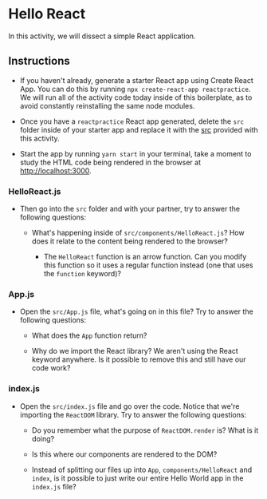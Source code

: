 # Hello React

In this activity, we will dissect a simple React application.

## Instructions

- If you haven't already, generate a starter React app using Create React App. You can do this by running `npx create-react-app reactpractice`. We will run all of the activity code today inside of this boilerplate, as to avoid constantly reinstalling the same node modules.

- Once you have a `reactpractice` React app generated, delete the `src` folder inside of your starter app and replace it with the [src](Unsolved/src) provided with this activity.

- Start the app by running `yarn start` in your terminal, take a moment to study the HTML code being rendered in the browser at [http://localhost:3000](http://localhost:3000).

### HelloReact.js

- Then go into the `src` folder and with your partner, try to answer the following questions:

  - What's happening inside of `src/components/HelloReact.js`? How does it relate to the content being rendered to the browser?

    - The `HelloReact` function is an arrow function. Can you modify this function so it uses a regular function instead (one that uses the `function` keyword)?

### App.js

- Open the `src/App.js` file, what's going on in this file? Try to answer the following questions:

  - What does the `App` function return?

  - Why do we import the React library? We aren't using the React keyword anywhere. Is it possible to remove this and still have our code work?

### index.js

- Open the `src/index.js` file and go over the code. Notice that we're importing the `ReactDOM` library. Try to answer the following questions:

  - Do you remember what the purpose of `ReactDOM.render` is? What is it doing?

  - Is this where our components are rendered to the DOM?

  - Instead of splitting our files up into `App`, `components/HelloReact` and `index`, is it possible to just write our entire Hello World app in the `index.js` file?
